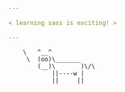 ```yaml
---

< learning sass is exciting! >

---
```


        \   ^__^
         \  (oo)\_______
            (__)\       )\/\
                ||----w |
                ||     ||
